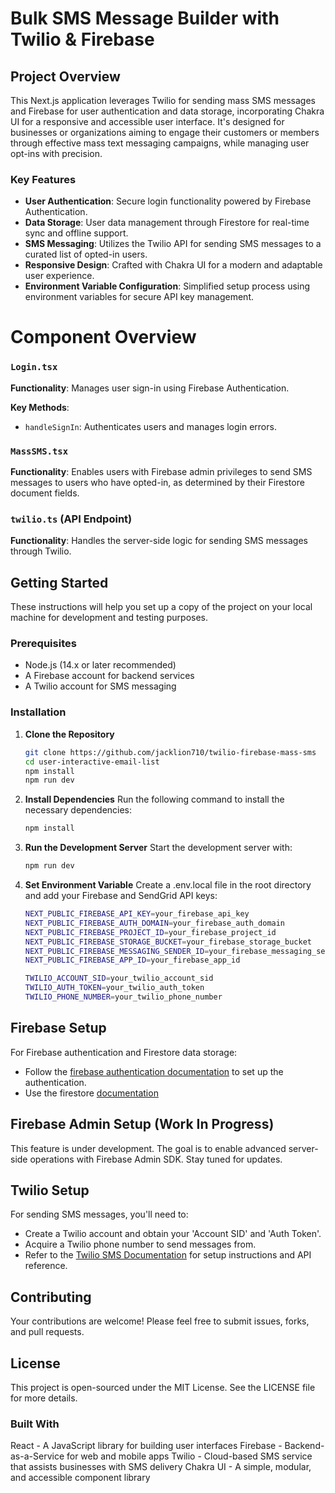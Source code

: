 # Bulk SMS Message Builder with Twilio & Firebase

## Project Overview

This Next.js application leverages Twilio for sending mass SMS messages and Firebase for user authentication and data storage, incorporating Chakra UI for a responsive and accessible user interface. It's designed for businesses or organizations aiming to engage their customers or members through effective mass text messaging campaigns, while managing user opt-ins with precision.

### Key Features

- **User Authentication**: Secure login functionality powered by Firebase Authentication.
- **Data Storage**: User data management through Firestore for real-time sync and offline support.
- **SMS Messaging**: Utilizes the Twilio API for sending SMS messages to a curated list of opted-in users.
- **Responsive Design**: Crafted with Chakra UI for a modern and adaptable user experience.
- **Environment Variable Configuration**: Simplified setup process using environment variables for secure API key management.

# Component Overview

### `Login.tsx`

**Functionality**: Manages user sign-in using Firebase Authentication.

**Key Methods**:
- `handleSignIn`: Authenticates users and manages login errors.

### `MassSMS.tsx`

**Functionality**: Enables users with Firebase admin privileges to send SMS messages to users who have opted-in, as determined by their Firestore document fields.

### `twilio.ts` (API Endpoint)

**Functionality**: Handles the server-side logic for sending SMS messages through Twilio.

## Getting Started

These instructions will help you set up a copy of the project on your local machine for development and testing purposes.

### Prerequisites

- Node.js (14.x or later recommended)
- A Firebase account for backend services
- A Twilio account for SMS messaging


### Installation

1. **Clone the Repository**

   ```bash
   git clone https://github.com/jacklion710/twilio-firebase-mass-sms
   cd user-interactive-email-list
   npm install
   npm run dev
   ```

2. **Install Dependencies**
Run the following command to install the necessary dependencies:

    ```bash
    npm install
    ```
3. **Run the Development Server**
Start the development server with:

    ```bash
    npm run dev
    ```

4. **Set Environment Variable**
Create a .env.local file in the root directory and add your Firebase and SendGrid API keys:

    ```bash
    NEXT_PUBLIC_FIREBASE_API_KEY=your_firebase_api_key
    NEXT_PUBLIC_FIREBASE_AUTH_DOMAIN=your_firebase_auth_domain
    NEXT_PUBLIC_FIREBASE_PROJECT_ID=your_firebase_project_id
    NEXT_PUBLIC_FIREBASE_STORAGE_BUCKET=your_firebase_storage_bucket
    NEXT_PUBLIC_FIREBASE_MESSAGING_SENDER_ID=your_firebase_messaging_sender_id
    NEXT_PUBLIC_FIREBASE_APP_ID=your_firebase_app_id

    TWILIO_ACCOUNT_SID=your_twilio_account_sid
    TWILIO_AUTH_TOKEN=your_twilio_auth_token
    TWILIO_PHONE_NUMBER=your_twilio_phone_number
    ```

## Firebase Setup

For Firebase authentication and Firestore data storage:

- Follow the [firebase authentication documentation](https://firebase.google.com/docs/auth) to set up the authentication.
- Use the firestore [documentation](https://firebase.google.com/docs/auth)

## Firebase Admin Setup (Work In Progress)

This feature is under development. The goal is to enable advanced server-side operations with Firebase Admin SDK. Stay tuned for updates.

## Twilio Setup

For sending SMS messages, you'll need to:

- Create a Twilio account and obtain your 'Account SID' and 'Auth Token'.
- Acquire a Twilio phone number to send messages from.
- Refer to the [Twilio SMS Documentation](https://www.twilio.com/docs/messaging) for setup instructions and API reference.

## Contributing

Your contributions are welcome! Please feel free to submit issues, forks, and pull requests.

## License

This project is open-sourced under the MIT License. See the LICENSE file for more details.

### Built With
React - A JavaScript library for building user interfaces
Firebase - Backend-as-a-Service for web and mobile apps
Twilio - Cloud-based SMS service that assists businesses with SMS delivery
Chakra UI - A simple, modular, and accessible component library
